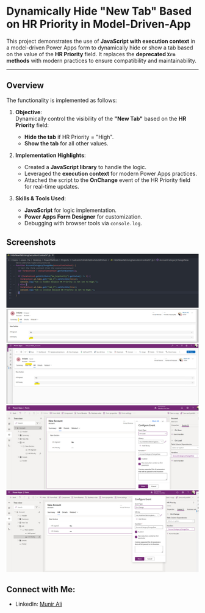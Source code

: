 # Dynamically Hide "New Tab" Based on HR Priority in Model-Driven-App

This project demonstrates the use of **JavaScript with execution context** in a model-driven Power Apps form to dynamically
hide or show a tab based on the value of the **HR Priority** field. It replaces the **deprecated `Xrm` methods** with modern practices
to ensure compatibility and maintainability.

---

## Overview

The functionality is implemented as follows:

1. **Objective**:  
   Dynamically control the visibility of the **"New Tab"** based on the **HR Priority** field:
   - **Hide the tab** if HR Priority = "High".
   - **Show the tab** for all other values.

2. **Implementation Highlights**:
   - Created a **JavaScript library** to handle the logic.
   - Leveraged the **execution context** for modern Power Apps practices.
   - Attached the script to the **OnChange** event of the HR Priority field for real-time updates.

3. **Skills & Tools Used**:
   - **JavaScript** for logic implementation.
   - **Power Apps Form Designer** for customization.
   - Debugging with browser tools via `console.log`.

## Screenshots
**![Image Alt text](Images/cj1.jpg)**
**![Image Alt text](Images/cj5.jpg)**
**![Image Alt text](Images/cj4.jpg)**
**![Image Alt text](Images/cj3.jpg)**
**![Image Alt text](Images/cj2.jpg)**

## Connect with Me:
- LinkedIn: [Munir Ali ](https://www.linkedin.com/in/munir-ali-7b9607234/)
